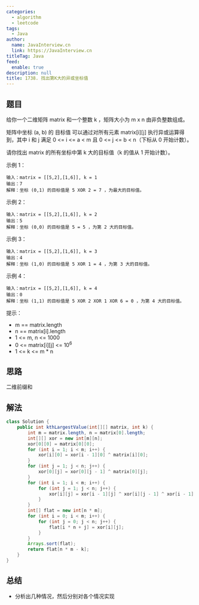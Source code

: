 ```yaml
---
categories: 
  - algorithm
  - leetcode
tags: 
  - Java
author: 
  name: JavaInterview.cn
  link: https://JavaInterview.cn
titleTag: Java
feed: 
  enable: true
description: null
title: 1738. 找出第K大的异或坐标值
---
```


## 题目
给你一个二维矩阵 matrix 和一个整数 k ，矩阵大小为 m x n 由非负整数组成。

矩阵中坐标 (a, b) 的 目标值 可以通过对所有元素 matrix[i][j] 执行异或运算得到，其中 i 和 j 满足 0 <= i <= a < m 且 0 <= j <= b < n（下标从 0 开始计数）。

请你找出 matrix 的所有坐标中第 k 大的目标值（k 的值从 1 开始计数）。



示例 1：

    输入：matrix = [[5,2],[1,6]], k = 1
    输出：7
    解释：坐标 (0,1) 的目标值是 5 XOR 2 = 7 ，为最大的目标值。
示例 2：

    输入：matrix = [[5,2],[1,6]], k = 2
    输出：5
    解释：坐标 (0,0) 的目标值是 5 = 5 ，为第 2 大的目标值。
示例 3：

    输入：matrix = [[5,2],[1,6]], k = 3
    输出：4
    解释：坐标 (1,0) 的目标值是 5 XOR 1 = 4 ，为第 3 大的目标值。
示例 4：

    输入：matrix = [[5,2],[1,6]], k = 4
    输出：0
    解释：坐标 (1,1) 的目标值是 5 XOR 2 XOR 1 XOR 6 = 0 ，为第 4 大的目标值。


提示：

* m == matrix.length
* n == matrix[i].length
* 1 <= m, n <= 1000
* 0 <= matrix[i][j] <= 10<sup>6</sup>
* 1 <= k <= m * n


## 思路

二维前缀和

## 解法
```java
class Solution {
    public int kthLargestValue(int[][] matrix, int k) {
        int m = matrix.length, n = matrix[0].length;
        int[][] xor = new int[m][n];
        xor[0][0] = matrix[0][0];
        for (int i = 1; i < m; i++) {
            xor[i][0] = xor[i - 1][0] ^ matrix[i][0];
        }
        for (int j = 1; j < n; j++) {
            xor[0][j] = xor[0][j - 1] ^ matrix[0][j];
        }
        for (int i = 1; i < m; i++) {
            for (int j = 1; j < n; j++) {
                xor[i][j] = xor[i - 1][j] ^ xor[i][j - 1] ^ xor[i - 1][j - 1] ^ matrix[i][j];
            }
        }
        int[] flat = new int[n * m];
        for (int i = 0; i < m; i++) {
            for (int j = 0; j < n; j++) {
                flat[i * n + j] = xor[i][j];
            }
        }
        Arrays.sort(flat);
        return flat[n * m - k];
    }
}

```

## 总结

- 分析出几种情况，然后分别对各个情况实现 
